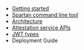 ###

* [Getting started](./getting-started.markdown)
* [Spartan command line tool](./spartan-cli.markdown)
* [Architecture](./architecture.md)
* [Attestation service APIs](./attestation-apis.md)
* [JWT types](./jwt-tokens.md)
* Deployment Guide
